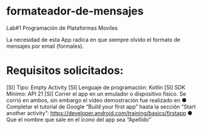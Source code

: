 # formateador-de-mensajes
Lab#1 Programación de Plataformas Moviles


La necesidad de esta App radica en que siempre olvido el formato de mensajes por email (formales).

# Requisitos solicitados:
[SI] Tipo: Empty Activity
[SI] Lenguaje de programación: Kotlin
[SI] SDK Mínimo: API 21
[SI] Correr el app en un emulador o dispositivo físico. Se corrió en ambos, sin embargo el video demostración fue realizado en 
● Completar el tutorial de Google “Build your first app” hasta la sección “Start another
activity”: https://developer.android.com/training/basics/firstapp
● Que el nombre que sale en el ícono del app sea “Apellido”


